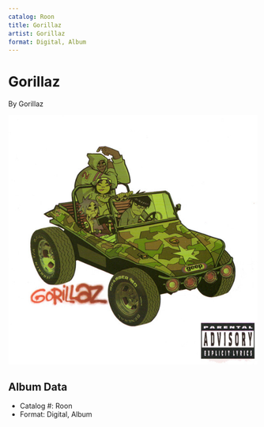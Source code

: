```yaml
---
catalog: Roon
title: Gorillaz
artist: Gorillaz
format: Digital, Album
---
```


# Gorillaz

By Gorillaz

![](../../assets/albumcovers/Gorillaz-Gorillaz.png)

## Album Data

- Catalog #: Roon
- Format: Digital, Album


